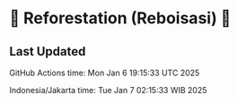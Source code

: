 
# 🌳 Reforestation (Reboisasi) 🌲

## Last Updated

GitHub Actions time: Mon Jan  6 19:15:33 UTC 2025

Indonesia/Jakarta time: Tue Jan  7 02:15:33 WIB 2025

